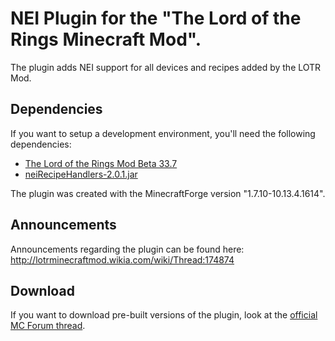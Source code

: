 # NEI Plugin for the "The Lord of the Rings Minecraft Mod".
The plugin adds NEI support for all devices and recipes added by the LOTR Mod.
## Dependencies
If you want to setup a development environment, you'll need the following dependencies:
- [The Lord of the Rings Mod Beta 33.7](http://www.mediafire.com/file/2nrdkdhi7uxkuu1/)
- [neiRecipeHandlers-2.0.1.jar](https://github.com/CraftedMods/nei-recipe-handlers)

The plugin was created with the MinecraftForge version "1.7.10-10.13.4.1614".
## Announcements
Announcements regarding the plugin can be found here: http://lotrminecraftmod.wikia.com/wiki/Thread:174874
## Download
If you want to download pre-built versions of the plugin, look at the [official MC Forum thread](http://www.minecraftforum.net/forums/mapping-and-modding/minecraft-mods/wip-mods/2563743-1-7-10-nei-plugin-for-the-lord-of-the-rings-mod).
